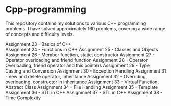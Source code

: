 # Cpp-programming

This repository contains my solutions to various C++ programming problems. I have solved approximately 160 problems, covering a wide range of concepts and difficulty levels.

Assignment 23 - Basics of C++  
Assignment 24 - Functions in C++
Assignment 25 - Classes and Objects
Assignment 26 - Member function, static, constructor
Assignment 27 - Operator overloading and friend function
Assignment 28 - Operator Overloading, friend operator and this pointers
Assignment 29 - Type Casting and Conversion
Assignment 30 - Exception Handling
Assignment 31 - new and delete operator, Inheritance
Assignment 32 - Overriding, overloading, constructor in inheritance
Assignment 33 - Virtual Function, Abstract Class
Assignment 34 - File Handling
Assignment 35 - Template
Assignment 36 - STL in C++
Assignmnet 37 - STL in C++
Assignment 38 - Time Complexity
